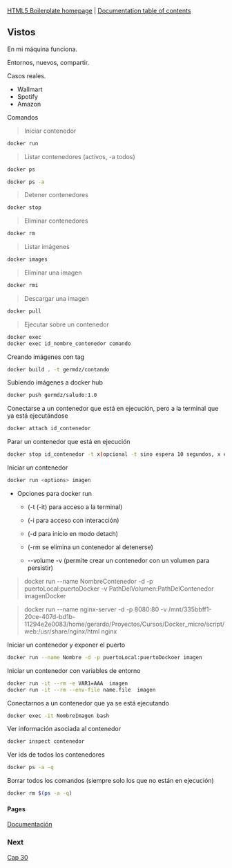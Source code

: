 [HTML5 Boilerplate homepage](https://html5boilerplate.com/) | [Documentation
table of contents](TOC.md)

## Vistos

En mi máquina funciona.

Entornos, nuevos, compartir.

Casos reales.

- Wallmart
- Spotify
- Amazon

Comandos

> Iniciar contenedor

```bash
docker run
```

> Listar contenedores (activos, -a todos)

```bash
docker ps
```

```bash
docker ps -a
```

> Detener contenedores

```bash
docker stop
```

> Eliminar contenedores

```bash
docker rm
```

> Listar imágenes

```bash
docker images
```

> Eliminar una imagen

```bash
docker rmi
```

> Descargar una imagen

```bash
docker pull
```

> Ejecutar sobre un contenedor

```bash
docker exec
docker exec id_nombre_contenedor comando
```

Creando imágenes con tag <nombre>

```bash
docker build . -t germdz/contando
```

Subiendo imágenes a docker hub

```bash
docker push germdz/saludo:1.0
```

Conectarse a un contenedor que está en ejecución, pero a la terminal que ya está ejecutándose

```bash
docker attach id_contenedor
```

Parar un contenedor que está en ejecución

```bash
docker stop id_contenedor -t x(opcional -t sino espera 10 segundos, x en segundos)
```

Iniciar un contenedor

```bash
docker run <options> imagen
```

* Opciones para docker run
  * (-t (-it) para acceso a la terminal)

  * (-i para acceso con interacción)

  * (-d para inicio en modo detach)
  * (-rm se elimina un contenedor al detenerse)
  * --volume -v (permite crear un contenedor con un volumen para persistir)

> docker run --name NombreContenedor -d -p puertoLocal:puertoDocker -v PathDelVolumen:PathDelContenedor imagenDocker

> docker run --name nginx-server -d -p 8080:80 -v /mnt/335bbff1-20ce-407d-bd1b-11294e2e0083/home/gerardo/Proyectos/Cursos/Docker_micro/script/web:/usr/share/nginx/html nginx


Iniciar un contenedor y exponer el puerto

```bash
docker run --name Nombre -d -p puertoLocal:puertoDockoer imagen
```

Iniciar un contenedor con variables de entorno
```bash
docker run -it --rm -e VAR1=AAA  imagen
docker run -it --rm --env-file name.file  imagen
```

Conectarnos a un contenedor que ya se está ejecutando

```bash
docker exec -it NombreImagen bash
```

Ver información asociada al contenedor
```bash
docker inspect contenedor
```

Ver ids de todos los contenedores
```bash
docker ps -a -q
```

Borrar todos los comandos (siempre solo los que no están en ejecución)
```bash
docker rm $(ps -a -q)
```

#### Pages

[Documentación](https://docs.docker.com/engine/reference/commandline/docker/)

### Next

[Cap 30](https://www.udemy.com/course/curso-practico-de-docker-y-microservicios-desde-cero/learn/lecture/17157536#questions)

